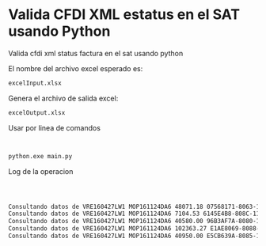 # Valida CFDI XML estatus en el SAT usando Python
Valida cfdi xml status factura en el sat usando python




El nombre del archivo excel esperado es: 
```bash
excelInput.xlsx

```

Genera el archivo de salida excel:
```bash
excelOutput.xlsx
```


Usar por linea de comandos




```bash


python.exe main.py

```

Log de la operacion


```bash



Consultando datos de VRE160427LW1 MOP161124DA6 48071.18 07568171-8063-11EC-B113-00155D014009 el estado del cfdi es : Vigente
Consultando datos de VRE160427LW1 MOP161124DA6 7104.53 6145E4B8-808C-11EC-958C-00155D012007 el estado del cfdi es : Vigente
Consultando datos de VRE160427LW1 MOP161124DA6 40580.00 96B3AF7A-8080-11EC-847C-00155D012007 el estado del cfdi es : Cancelado
Consultando datos de VRE160427LW1 MOP161124DA6 102363.27 E1AE8069-8088-11EC-8C84-00155D014009 el estado del cfdi es : Vigente
Consultando datos de VRE160427LW1 MOP161124DA6 40950.00 E5CB639A-8085-11EC-B113-00155D014009 el estado del cfdi es : Cancelado

```
